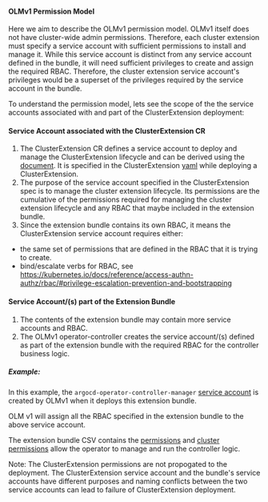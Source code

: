 #### OLMv1 Permission Model

Here we aim to describe the OLMv1 permission model. OLMv1 itself does not have cluster-wide admin permissions. Therefore, each cluster extension must specify a service account with sufficient permissions to install and manage it. While this service account is distinct from any service account defined in the bundle, it will need sufficient privileges to create and assign the required RBAC. Therefore, the cluster extension service account's privileges would be a superset of the privileges required by the service account in the bundle.

To understand the permission model, lets see the scope of the the service accounts associated with and part of the ClusterExtension deployment:

#### Service Account associated with the ClusterExtension CR

1) The ClusterExtension CR defines a service account to deploy and manage the ClusterExtension lifecycle and can be derived using the [document](../howto/derive-service-account.md). It is specified in the ClusterExtension [yaml](../tutorials/install-extension#L71) while deploying a ClusterExtension.
2) The purpose of the service account specified in the ClusterExtension spec is to manage the cluster extension lifecycle. Its permissions are the cumulative of the permissions required for managing the cluster extension lifecycle and any RBAC that maybe included in the extension bundle.
3) Since the extension bundle contains its own RBAC, it means the ClusterExtension service account requires either:
- the same set of permissions that are defined in the RBAC that it is trying to create.
- bind/escalate verbs for RBAC, see https://kubernetes.io/docs/reference/access-authn-authz/rbac/#privilege-escalation-prevention-and-bootstrapping

#### Service Account/(s) part of the Extension Bundle
1) The contents of the extension bundle may contain more service accounts and RBAC.
2) The OLMv1 operator-controller creates the service account/(s) defined as part of the extension bundle with the required RBAC for the controller business logic.

##### Example:

In this example, the `argocd-operator-controller-manager` [service account](https://github.com/argoproj-labs/argocd-operator/blob/da6b8a7e68f71920de9545152714b9066990fc4b/deploy/olm-catalog/argocd-operator/0.6.0/argocd-operator.v0.6.0.clusterserviceversion.yaml#L1124) is created by OLMv1 when it deploys this extension bundle.

OLM v1 will assign all the RBAC specified in the extension bundle to the above service account.

The extension bundle CSV contains the [permissions](https://github.com/argoproj-labs/argocd-operator/blob/da6b8a7e68f71920de9545152714b9066990fc4b/deploy/olm-catalog/argocd-operator/0.6.0/argocd-operator.v0.6.0.clusterserviceversion.yaml#L1091) and [cluster permissions](https://github.com/argoproj-labs/argocd-operator/blob/da6b8a7e68f71920de9545152714b9066990fc4b/deploy/olm-catalog/argocd-operator/0.6.0/argocd-operator.v0.6.0.clusterserviceversion.yaml#L872) allow the operator to manage and run the controller logic.


Note: The ClusterExtension permissions are not propogated to the deployment. The ClusterExtension service account and the bundle's service accounts have different purposes and naming conflicts between the two service accounts can lead to failure of ClusterExtension deployment.
